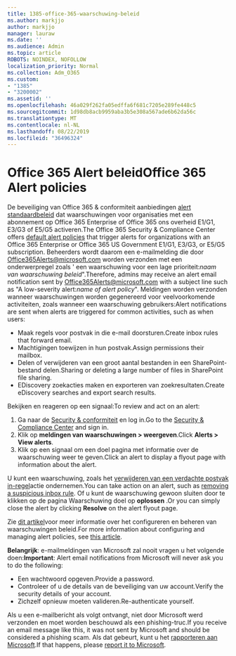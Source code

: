 ```yaml
---
title: 1385-office-365-waarschuwing-beleid
ms.author: markjjo
author: markjjo
manager: lauraw
ms.date: ''
ms.audience: Admin
ms.topic: article
ROBOTS: NOINDEX, NOFOLLOW
localization_priority: Normal
ms.collection: Adm_O365
ms.custom:
- "1385"
- "3200002"
ms.assetid: ''
ms.openlocfilehash: 46a029f262fa05edffa6f681c7205e289fe448c5
ms.sourcegitcommit: 1d98db8acb9959aba3b5e308a567ade6b62da56c
ms.translationtype: MT
ms.contentlocale: nl-NL
ms.lasthandoff: 08/22/2019
ms.locfileid: "36496324"
---
```

# <a name="office-365-alert-policies"></a><span data-ttu-id="13cf6-102">Office 365 Alert beleid</span><span class="sxs-lookup"><span data-stu-id="13cf6-102">Office 365 Alert policies</span></span>

<span data-ttu-id="13cf6-103">De beveiliging van Office 365 & conformiteit aanbiedingen [alert standaardbeleid](https://docs.microsoft.com/office365/securitycompliance/alert-policies#default-alert-policies) dat waarschuwingen voor organisaties met een abonnement op Office 365 Enterprise of Office 365 ons overheid E1/G1, E3/G3 of E5/G5 activeren.</span><span class="sxs-lookup"><span data-stu-id="13cf6-103">The Office 365 Security & Compliance Center offers [default alert policies](https://docs.microsoft.com/office365/securitycompliance/alert-policies#default-alert-policies) that trigger alerts for organizations with an Office 365 Enterprise or Office 365 US Government E1/G1, E3/G3, or E5/G5 subscription.</span></span> <span data-ttu-id="13cf6-104">Beheerders wordt daarom een e-mailmelding die door Office365Alerts@microsoft.com worden verzonden met een onderwerpregel zoals ' een waarschuwing voor een lage prioriteit:*naam van waarschuwing beleid*".</span><span class="sxs-lookup"><span data-stu-id="13cf6-104">Therefore, admins may receive an alert email notification sent by Office365Alerts@microsoft.com with a subject line such as "A low-severity alert:*name of alert policy*".</span></span> <span data-ttu-id="13cf6-105">Meldingen worden verzonden wanneer waarschuwingen worden gegenereerd voor veelvoorkomende activiteiten, zoals wanneer een waarschuwing gebruikers:</span><span class="sxs-lookup"><span data-stu-id="13cf6-105">Alert notifications are sent when alerts are triggered for common activities, such as when users:</span></span>

- <span data-ttu-id="13cf6-106">Maak regels voor postvak in die e-mail doorsturen.</span><span class="sxs-lookup"><span data-stu-id="13cf6-106">Create inbox rules that forward email.</span></span>
- <span data-ttu-id="13cf6-107">Machtigingen toewijzen in hun postvak.</span><span class="sxs-lookup"><span data-stu-id="13cf6-107">Assign permissions their mailbox.</span></span>
- <span data-ttu-id="13cf6-108">Delen of verwijderen van een groot aantal bestanden in een SharePoint-bestand delen.</span><span class="sxs-lookup"><span data-stu-id="13cf6-108">Sharing or deleting a large number of files in SharePoint file sharing.</span></span>
- <span data-ttu-id="13cf6-109">EDiscovery zoekacties maken en exporteren van zoekresultaten.</span><span class="sxs-lookup"><span data-stu-id="13cf6-109">Create eDiscovery searches and export search results.</span></span>

<span data-ttu-id="13cf6-110">Bekijken en reageren op een signaal:</span><span class="sxs-lookup"><span data-stu-id="13cf6-110">To review and act on an alert:</span></span>

1. <span data-ttu-id="13cf6-111">Ga naar de [Security & conformiteit](https://protection.office.com) en log in.</span><span class="sxs-lookup"><span data-stu-id="13cf6-111">Go to the [Security & Compliance Center](https://protection.office.com) and sign in.</span></span>
2. <span data-ttu-id="13cf6-112">Klik op **meldingen van waarschuwingen > weergeven**.</span><span class="sxs-lookup"><span data-stu-id="13cf6-112">Click **Alerts > View alerts**.</span></span>
3. <span data-ttu-id="13cf6-113">Klik op een signaal om een doel pagina met informatie over de waarschuwing weer te geven.</span><span class="sxs-lookup"><span data-stu-id="13cf6-113">Click an alert to display a flyout page with information about the alert.</span></span>

<span data-ttu-id="13cf6-114">U kunt een waarschuwing, zoals het [verwijderen van een verdachte postvak in-regel](https://docs.microsoft.com/office365/securitycompliance/responding-to-a-compromised-email-account)actie ondernemen.</span><span class="sxs-lookup"><span data-stu-id="13cf6-114">You can take action on an alert, such as [removing a suspicious inbox rule](https://docs.microsoft.com/office365/securitycompliance/responding-to-a-compromised-email-account).</span></span> <span data-ttu-id="13cf6-115">Of u kunt de waarschuwing gewoon sluiten door te klikken op de pagina Waarschuwing doel op **oplossen** .</span><span class="sxs-lookup"><span data-stu-id="13cf6-115">Or you can simply close the alert by clicking **Resolve** on the alert flyout page.</span></span>

<span data-ttu-id="13cf6-116">Zie [dit artikel](https://docs.microsoft.com/office365/securitycompliance/alert-policies)voor meer informatie over het configureren en beheren van waarschuwingen beleid.</span><span class="sxs-lookup"><span data-stu-id="13cf6-116">For more information about configuring and managing alert policies, see  [this article](https://docs.microsoft.com/office365/securitycompliance/alert-policies).</span></span>

<span data-ttu-id="13cf6-117">**Belangrijk**: e-mailmeldingen van Microsoft zal nooit vragen u het volgende doen:</span><span class="sxs-lookup"><span data-stu-id="13cf6-117">**Important**: Alert email notifications from Microsoft will never ask you to do the following:</span></span>

- <span data-ttu-id="13cf6-118">Een wachtwoord opgeven.</span><span class="sxs-lookup"><span data-stu-id="13cf6-118">Provide a password.</span></span>
- <span data-ttu-id="13cf6-119">Controleer of u de details van de beveiliging van uw account.</span><span class="sxs-lookup"><span data-stu-id="13cf6-119">Verify the security details of your account.</span></span>
- <span data-ttu-id="13cf6-120">Zichzelf opnieuw moeten valideren.</span><span class="sxs-lookup"><span data-stu-id="13cf6-120">Re-authenticate yourself.</span></span>

<span data-ttu-id="13cf6-121">Als u een e-mailbericht als volgt ontvangt, niet door Microsoft werd verzonden en moet worden beschouwd als een phishing-truc.</span><span class="sxs-lookup"><span data-stu-id="13cf6-121">If you receive an email message like this, it was not sent by Microsoft and should be considered a phishing scam.</span></span> <span data-ttu-id="13cf6-122">Als dat gebeurt, kunt u het [rapporteren aan Microsoft](https://docs.microsoft.com/office365/SecurityCompliance/report-junk-email-and-phishing-scams-in-outlook-on-the-web-eop).</span><span class="sxs-lookup"><span data-stu-id="13cf6-122">If that happens, please [report it to Microsoft](https://docs.microsoft.com/office365/SecurityCompliance/report-junk-email-and-phishing-scams-in-outlook-on-the-web-eop).</span></span>